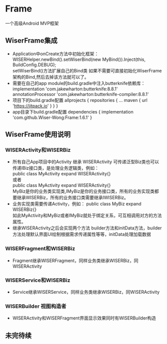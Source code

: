 # Frame
一个高级Android MVP框架
## WiserFrame集成
   * Application中onCreate方法中初始化框架：
     WISERHelper.newBind().setWiserBind(new MyBind()).Inject(this, BuildConfig.DEBUG);  
     setWiserBind()方法扩展自己的Bind类 如果不需要可直接初始化WiserFrame架构的Bind,然后去掉该方法就可以了。
   * 需要在自己的app module的build.gradle中注入butterknife依赖库：
     implementation 'com.jakewharton:butterknife:8.8.1'  
     annotationProcessor 'com.jakewharton:butterknife-compiler:8.8.1'
   * 项目下的build.gradle配置
     allprojects { repositories { ... maven { url 'https://jitpack.io' } } }
   * app目录下build.gradle配置
     dependencies { implementation 'com.github.Wiser-Wong:Frame:1.6.1' }
## WiserFrame使用说明

  ### WISERActivity和WISERBiz
   * 所有自己App项目中的Activity 继承 WISERActivity 可传递泛型Biz类也可以传递IBiz接口类，是处理业务逻辑类，例如：  
     public class MyActivity expand WISERActivity<MyBiz>{}  
     或者  
     public class MyActivity expand WISERActivity<IMyBiz>{}   
     MyBiz是你的业务类实现类,IMyBiz是你的业务接口类，所有的业务实现类都要继承WISERBiz，所有的业务接口类需要继承IWISERBiz。   
   * 业务实现类需要传递Activity，例如：
     public class MyBiz expand WISERBiz<MyActivity>{}  
     如此MyActivity和MyBiz或者IMyBiz就处于绑定关系，可互相调用对方的方法属性。
   * 继承WISERActivity之后会实现两个方法 builder方法和initData方法，builder方法处理默认界面UI绘制根据需求传递属性等等，initData处理加载数据
  ### WISERFragment和WISERBiz
   * Fragment继承WISERFragment，同样业务类继承WISERBiz，同WISERActivity
  ### WISERService和WISERBiz
   * Service继承WISERService，同样业务类继承WISERBiz，同WISERActivity
  ### WISERBuilder 视图构造者
   * WISERActivity和WISERFragment界面显示效果同时有WISERBuilder构造
## 未完待续
